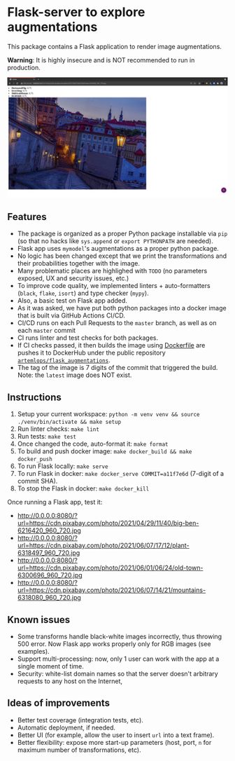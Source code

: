 # Flask-server to explore augmentations

This package contains a Flask application to render image augmentations.

**Warning**: It is highly insecure and is NOT recommended to run in production.

![screenshot](../screenshots/screenshot3.png)

## Features
- The package is organized as a proper Python package installable via `pip` (so that no hacks like `sys.append` or `export PYTHONPATH` are needed).
- Flask app uses `mymodel`'s augmentations as a proper python package.
- No logic has been changed except that we print the transformations and their probabilities together with the image.
- Many problematic places are highlighed with `TODO` (no parameters exposed, UX and security issues, etc.)
- To improve code quality, we implemented linters + auto-formatters (`black`, `flake`, `isort`) and type checker (`mypy`).
- Also, a basic test on Flask app added.
- As it was asked, we have put both python packages into a docker image that is built via GitHub Actions CI/CD.
- CI/CD runs on each Pull Requests to the `master` branch, as well as on each `master` commit
- CI runs linter and test checks for both packages.
- If CI checks passed, it then builds the image using [Dockerfile](../Dockerfile) are pushes it to DockerHub under the public repository [`artemlops/flask_augmentations`](https://hub.docker.com/r/artemlops/flask_augmentations).
- The tag of the image is 7 digits of the commit that triggered the build. Note: the `latest` image does NOT exist.


## Instructions
1. Setup your current workspace: `python -m venv venv && source ./venv/bin/activate && make setup`
2. Run linter checks: `make lint`
3. Run tests: `make test`
4. Once changed the code, auto-format it: `make format`
5. To build and push docker image: `make docker_build && make docker_push`
6. To run Flask locally: `make serve`
7. To run Flask in docker: `make docker_serve COMMIT=a11f7e6d` (7-digit of a commit SHA).
8. To stop the Flask in docker: `make docker_kill`

Once running a Flask app, test it:
- http://0.0.0.0:8080/?url=https://cdn.pixabay.com/photo/2021/04/29/11/40/big-ben-6216420_960_720.jpg
- http://0.0.0.0:8080/?url=https://cdn.pixabay.com/photo/2021/06/07/17/12/plant-6318497_960_720.jpg
- http://0.0.0.0:8080/?url=https://cdn.pixabay.com/photo/2021/06/01/06/24/old-town-6300696_960_720.jpg
- http://0.0.0.0:8080/?url=https://cdn.pixabay.com/photo/2021/06/07/14/21/mountains-6318080_960_720.jpg


## Known issues
- Some transforms handle black-white images incorrectly, thus throwing 500 error. Now Flask app works properly only for RGB images (see examples).
- Support multi-processing: now, only 1 user can work with the app at a single moment of time.
- Security: white-list domain names so that the server doesn't arbitrary requests to any host on the Internet,


## Ideas of improvements
- Better test coverage (integration tests, etc).
- Automatic deployment, if needed.
- Better UI (for example, allow the user to insert `url` into a text frame).
- Better flexibility: expose more start-up parameters (host, port, `n` for maximum number of transformations, etc).
